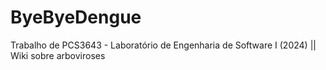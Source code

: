 # ByeByeDengue
Trabalho de PCS3643 - Laboratório de Engenharia de Software I (2024) || Wiki sobre arboviroses
